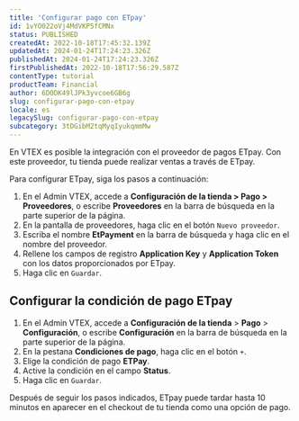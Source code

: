 ```yaml
---
title: 'Configurar pago con ETpay'
id: 1vYO022oVj4MdVKP5fCMNx
status: PUBLISHED
createdAt: 2022-10-18T17:45:32.139Z
updatedAt: 2024-01-24T17:24:23.326Z
publishedAt: 2024-01-24T17:24:23.326Z
firstPublishedAt: 2022-10-18T17:56:29.587Z
contentType: tutorial
productTeam: Financial
author: 6DODK49lJPk3yvcoe6GB6g
slug: configurar-pago-con-etpay
locale: es
legacySlug: configurar-pago-con-etpay
subcategory: 3tDGibM2tqMyqIyukqmmMw
---
```


En VTEX es posible la integración con el proveedor de pagos ETpay. Con este proveedor, tu tienda puede realizar ventas a través de ETpay.

Para configurar ETpay, siga los pasos a continuación:

1. En el Admin VTEX, accede a __Configuración de la tienda > Pago > Proveedores__, o escribe __Proveedores__ en la barra de búsqueda en la parte superior de la página.
2. En la pantalla de proveedores, haga clic en el botón `Nuevo proveedor`.
3. Escriba el nombre __EtPayment__ en la barra de búsqueda y haga clic en el nombre del proveedor.
4. Rellene los campos de registro __Application Key__ y __Application Token__ con los datos proporcionados por ETpay.
5. Haga clic en `Guardar`.

## Configurar la condición de pago ETpay

1. En el Admin VTEX, accede a **Configuración de la tienda** > **Pago** > **Configuración**, o escribe **Configuración** en la barra de búsqueda en la parte superior de la página.
2. En la pestana __Condiciones de pago__, haga clic en el botón `+`.
3. Elige la condición de pago __ETPay__.
4. Active la condición en el campo __Status__.
5. Haga clic en `Guardar`.

Después de seguir los pasos indicados, ETpay puede tardar hasta 10 minutos en aparecer en el checkout de tu tienda como una opción de pago.
